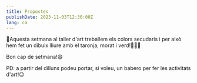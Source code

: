 ```yaml
---
title: Propostes
publishDate: 2023-11-03T12:30:00Z
lang: ca
---
```


🎨Aquesta setmana al taller d'art treballem els colors secudaris i per això hem fet un dibuix lliure amb el taronja, morat i verd!🧡💜💚

Bon cap de setmana!😄

PD: a partir del dilluns podeu portar, si voleu, un babero per fer les activitats d'art!😉
